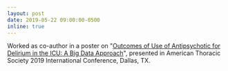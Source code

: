 ```yaml
---
layout: post
date: 2019-05-22 09:00:00-0500
inline: true
---
```


Worked as co-author in a poster on "<u>Outcomes of Use of Antipsychotic for Delirium in the ICU: A Big Data Approach</u>", presented in American Thoracic Society 2019 International Conference, Dallas, TX.
